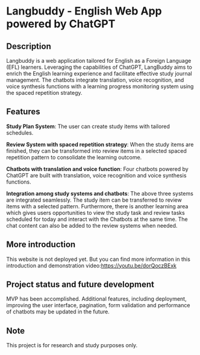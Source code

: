 # Langbuddy - English Web App powered by ChatGPT


## Description
Langbuddy is a web application tailored for English as a Foreign Language (EFL) learners. Leveraging the capabilities of ChatGPT, LangBuddy aims to enrich the English
learning experience and facilitate effective study journal management. The chatbots integrate translation, voice recognition, and voice synthesis functions with a learning progress monitoring system using the spaced repetition strategy. 

## Features

**Study Plan System**: The user can create study items with tailored schedules.

**Review System with spaced repetition strategy**: When the study items are finished, they can be transformed into review items in a selected spaced repetition pattern to consolidate the learning outcome.

**Chatbots with translation and voice function**: Four chatbots powered by ChatGPT are built with translation, voice recognition and voice synthesis functions. 

**Integration among study systems and chatbots**: The above three systems are integrated seamlessly. The study item can be transferred to review items with a selected pattern. Furthermore, there is another learning area which gives users opportunities to view the study task and review tasks scheduled for today and interact with the Chatbots at the same time. The chat content can also be added to the review systems when needed.

## More introduction

This website is not deployed yet. But you can find more information in this introduction and demonstration video:https://youtu.be/dorQoczBExk


## Project status and future development
MVP has been accomplished. Additional features, including deployment, improving the user interface, pagination, form validation and performance of chatbots may be updated in the future.

## Note
This project is for research and study purposes only. 

